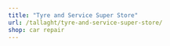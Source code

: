 ```yaml
---
title: "Tyre and Service Super Store"
url: /tallaght/tyre-and-service-super-store/
shop: car repair
---
```

